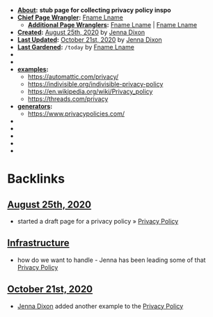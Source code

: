 - **[About](<About.md>):** __stub page for collecting privacy policy inspo__
- **[Chief Page Wrangler](<Chief Page Wrangler.md>):** [Fname Lname](<Fname Lname.md>)
    - **[Additional Page Wranglers](<Additional Page Wranglers.md>):** [Fname Lname](<Fname Lname.md>) | [Fname Lname](<Fname Lname.md>) 
- **[Created](<Created.md>):** [August 25th, 2020](<August 25th, 2020.md>) by [Jenna Dixon](<Jenna Dixon.md>)
- **[Last Updated](<Last Updated.md>):** [October 21st, 2020](<October 21st, 2020.md>) by [Jenna Dixon](<Jenna Dixon.md>)
- **[Last Gardened](<Last Gardened.md>):** `/today` by [Fname Lname](<Fname Lname.md>) 
-  
-  
- **[examples](<examples.md>):**
    - https://automattic.com/privacy/
    - https://indivisible.org/indivisible-privacy-policy
    - https://en.wikipedia.org/wiki/Privacy_policy
    - https://threads.com/privacy
- **[generators](<generators.md>):**
    - https://www.privacypolicies.com/
- 
- 
- 
- 
- 

# Backlinks
## [August 25th, 2020](<August 25th, 2020.md>)
- started a draft page for a privacy policy » [Privacy Policy](<Privacy Policy.md>)

## [Infrastructure](<Infrastructure.md>)
- how do we want to handle - Jenna has been leading some of that [Privacy Policy](<Privacy Policy.md>)

## [October 21st, 2020](<October 21st, 2020.md>)
- [Jenna Dixon](<Jenna Dixon.md>) added another example to the [Privacy Policy](<Privacy Policy.md>)

